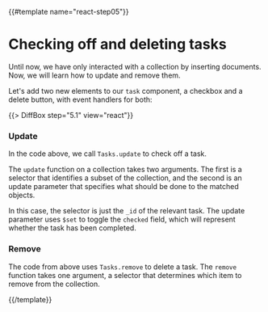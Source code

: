 {{#template name="react-step05"}}

# Checking off and deleting tasks

Until now, we have only interacted with a collection by inserting documents. Now, we will learn how to update and remove them.

Let's add two new elements to our `task` component, a checkbox and a delete button, with event handlers for both:

{{> DiffBox step="5.1" view="react"}}

### Update

In the code above, we call `Tasks.update` to check off a task.

The `update` function on a collection takes two arguments. The first is a selector that identifies a subset of the collection, and the second is an update parameter that specifies what should be done to the matched objects.

In this case, the selector is just the `_id` of the relevant task. The update parameter uses `$set` to toggle the `checked` field, which will represent whether the task has been completed.

### Remove

The code from above uses `Tasks.remove` to delete a task. The `remove` function takes one argument, a selector that determines which item to remove from the collection.

{{/template}}
